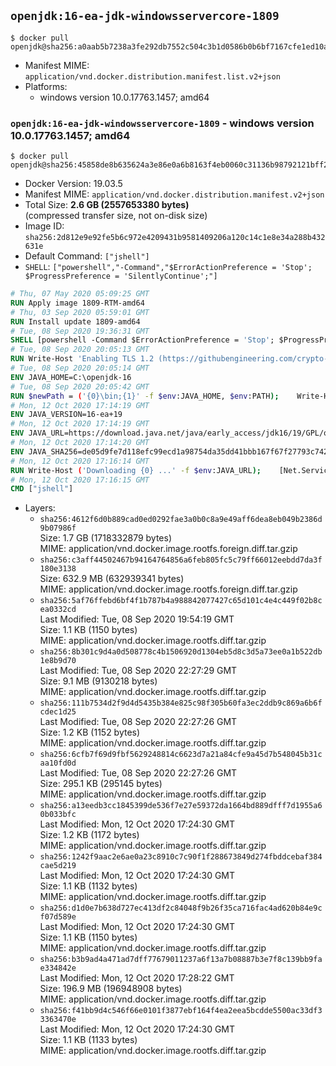 ## `openjdk:16-ea-jdk-windowsservercore-1809`

```console
$ docker pull openjdk@sha256:a0aab5b7238a3fe292db7552c504c3b1d0586b0b6bf7167cfe1ed10a720b9343
```

-	Manifest MIME: `application/vnd.docker.distribution.manifest.list.v2+json`
-	Platforms:
	-	windows version 10.0.17763.1457; amd64

### `openjdk:16-ea-jdk-windowsservercore-1809` - windows version 10.0.17763.1457; amd64

```console
$ docker pull openjdk@sha256:45858de8b635624a3e86e0a6b8163f4eb0060c31136b98792121bff2c7cfbde6
```

-	Docker Version: 19.03.5
-	Manifest MIME: `application/vnd.docker.distribution.manifest.v2+json`
-	Total Size: **2.6 GB (2557653380 bytes)**  
	(compressed transfer size, not on-disk size)
-	Image ID: `sha256:2d812e9e92fe5b6c972e4209431b9581409206a120c14c1e8e34a288b432631e`
-	Default Command: `["jshell"]`
-	`SHELL`: `["powershell","-Command","$ErrorActionPreference = 'Stop'; $ProgressPreference = 'SilentlyContinue';"]`

```dockerfile
# Thu, 07 May 2020 05:09:25 GMT
RUN Apply image 1809-RTM-amd64
# Thu, 03 Sep 2020 05:59:01 GMT
RUN Install update 1809-amd64
# Tue, 08 Sep 2020 19:36:31 GMT
SHELL [powershell -Command $ErrorActionPreference = 'Stop'; $ProgressPreference = 'SilentlyContinue';]
# Tue, 08 Sep 2020 20:05:13 GMT
RUN Write-Host 'Enabling TLS 1.2 (https://githubengineering.com/crypto-removal-notice/) ...'; 	$tls12RegBase = 'HKLM:\\SYSTEM\CurrentControlSet\Control\SecurityProviders\SCHANNEL\Protocols\TLS 1.2'; 	if (Test-Path $tls12RegBase) { throw ('"{0}" already exists!' -f $tls12RegBase) }; 	New-Item -Path ('{0}/Client' -f $tls12RegBase) -Force; 	New-Item -Path ('{0}/Server' -f $tls12RegBase) -Force; 	New-ItemProperty -Path ('{0}/Client' -f $tls12RegBase) -Name 'DisabledByDefault' -PropertyType DWORD -Value 0 -Force; 	New-ItemProperty -Path ('{0}/Client' -f $tls12RegBase) -Name 'Enabled' -PropertyType DWORD -Value 1 -Force; 	New-ItemProperty -Path ('{0}/Server' -f $tls12RegBase) -Name 'DisabledByDefault' -PropertyType DWORD -Value 0 -Force; 	New-ItemProperty -Path ('{0}/Server' -f $tls12RegBase) -Name 'Enabled' -PropertyType DWORD -Value 1 -Force
# Tue, 08 Sep 2020 20:05:14 GMT
ENV JAVA_HOME=C:\openjdk-16
# Tue, 08 Sep 2020 20:05:42 GMT
RUN $newPath = ('{0}\bin;{1}' -f $env:JAVA_HOME, $env:PATH); 	Write-Host ('Updating PATH: {0}' -f $newPath); 	setx /M PATH $newPath
# Mon, 12 Oct 2020 17:14:19 GMT
ENV JAVA_VERSION=16-ea+19
# Mon, 12 Oct 2020 17:14:19 GMT
ENV JAVA_URL=https://download.java.net/java/early_access/jdk16/19/GPL/openjdk-16-ea+19_windows-x64_bin.zip
# Mon, 12 Oct 2020 17:14:20 GMT
ENV JAVA_SHA256=de05d9fe7d118efc99ecd1a98754da35dd41bbb167f67f27793c7429653178d2
# Mon, 12 Oct 2020 17:16:14 GMT
RUN Write-Host ('Downloading {0} ...' -f $env:JAVA_URL); 	[Net.ServicePointManager]::SecurityProtocol = [Net.SecurityProtocolType]::Tls12; 	Invoke-WebRequest -Uri $env:JAVA_URL -OutFile 'openjdk.zip'; 	Write-Host ('Verifying sha256 ({0}) ...' -f $env:JAVA_SHA256); 	if ((Get-FileHash openjdk.zip -Algorithm sha256).Hash -ne $env:JAVA_SHA256) { 		Write-Host 'FAILED!'; 		exit 1; 	}; 		Write-Host 'Expanding ...'; 	New-Item -ItemType Directory -Path C:\temp | Out-Null; 	Expand-Archive openjdk.zip -DestinationPath C:\temp; 	Move-Item -Path C:\temp\* -Destination $env:JAVA_HOME; 	Remove-Item C:\temp; 		Write-Host 'Removing ...'; 	Remove-Item openjdk.zip -Force; 		Write-Host 'Verifying install ...'; 	Write-Host '  javac --version'; javac --version; 	Write-Host '  java --version'; java --version; 		Write-Host 'Complete.'
# Mon, 12 Oct 2020 17:16:15 GMT
CMD ["jshell"]
```

-	Layers:
	-	`sha256:4612f6d0b889cad0ed0292fae3a0b0c8a9e49aff6dea8eb049b2386d9b07986f`  
		Size: 1.7 GB (1718332879 bytes)  
		MIME: application/vnd.docker.image.rootfs.foreign.diff.tar.gzip
	-	`sha256:c3aff44502467b94164764856a6feb805fc5c79ff66012eebdd7da3f180e3138`  
		Size: 632.9 MB (632939341 bytes)  
		MIME: application/vnd.docker.image.rootfs.foreign.diff.tar.gzip
	-	`sha256:5af76ffebd6bf4f1b787b4a988842077427c65d101c4e4c449f02b8cea0332cd`  
		Last Modified: Tue, 08 Sep 2020 19:54:19 GMT  
		Size: 1.1 KB (1150 bytes)  
		MIME: application/vnd.docker.image.rootfs.diff.tar.gzip
	-	`sha256:8b301c9d4a0d508778c4b1506920d1304eb5d8c3d5a73ee0a1b522db1e8b9d70`  
		Last Modified: Tue, 08 Sep 2020 22:27:29 GMT  
		Size: 9.1 MB (9130218 bytes)  
		MIME: application/vnd.docker.image.rootfs.diff.tar.gzip
	-	`sha256:111b7534d2f9d4d5435b384e825c98f305b60fa3ec2ddb9c869a6b6fcdec1d25`  
		Last Modified: Tue, 08 Sep 2020 22:27:26 GMT  
		Size: 1.2 KB (1152 bytes)  
		MIME: application/vnd.docker.image.rootfs.diff.tar.gzip
	-	`sha256:6cfb7f69d9fbf5629248814c6623d7a21a84cfe9a45d7b548045b31caa10fd0d`  
		Last Modified: Tue, 08 Sep 2020 22:27:26 GMT  
		Size: 295.1 KB (295145 bytes)  
		MIME: application/vnd.docker.image.rootfs.diff.tar.gzip
	-	`sha256:a13eedb3cc1845399de536f7e27e59372da1664bd889dfff7d1955a60b033bfc`  
		Last Modified: Mon, 12 Oct 2020 17:24:30 GMT  
		Size: 1.2 KB (1172 bytes)  
		MIME: application/vnd.docker.image.rootfs.diff.tar.gzip
	-	`sha256:1242f9aac2e6ae0a23c8910c7c90f1f288673849d274fbddcebaf384cae5d219`  
		Last Modified: Mon, 12 Oct 2020 17:24:30 GMT  
		Size: 1.1 KB (1132 bytes)  
		MIME: application/vnd.docker.image.rootfs.diff.tar.gzip
	-	`sha256:d1d0e7b638d727ec413df2c84048f9b26f35ca716fac4ad620b84e9cf07d589e`  
		Last Modified: Mon, 12 Oct 2020 17:24:30 GMT  
		Size: 1.1 KB (1150 bytes)  
		MIME: application/vnd.docker.image.rootfs.diff.tar.gzip
	-	`sha256:b3b9ad4a471ad7dff77679011237a6f13a7b08887b3e7f8c139bb9fae334842e`  
		Last Modified: Mon, 12 Oct 2020 17:28:22 GMT  
		Size: 196.9 MB (196948908 bytes)  
		MIME: application/vnd.docker.image.rootfs.diff.tar.gzip
	-	`sha256:f41bb9d4c546f66e0101f3877ebf164f4ea2eea5bcdde5500ac33df33363470e`  
		Last Modified: Mon, 12 Oct 2020 17:24:30 GMT  
		Size: 1.1 KB (1133 bytes)  
		MIME: application/vnd.docker.image.rootfs.diff.tar.gzip
